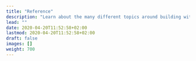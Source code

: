 ```yaml
---
title: "Reference"
description: "Learn about the many different topics around building with Hyas."
lead: ""
date: 2020-04-20T11:52:58+02:00
lastmod: 2020-04-20T11:52:58+02:00
draft: false
images: []
weight: 700
---
```


